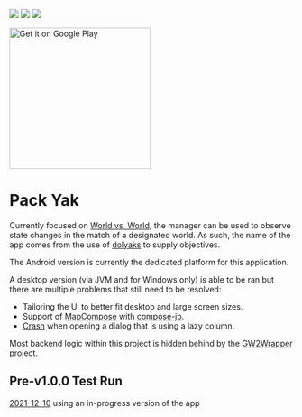 ![](https://img.shields.io/badge/targets-Android%2FJVM-informational)
![](https://img.shields.io/github/v/release/Woody230/GW2Manager)
![](https://img.shields.io/github/license/Woody230/GW2Manager)

<a href='https://play.google.com/store/apps/details?id=com.bselzer.gw2.manager.android'>
    <img alt='Get it on Google Play' src='https://play.google.com/intl/en_us/badges/static/images/badges/en_badge_web_generic.png' width='250'/>
</a>

# Pack Yak

Currently focused on [World vs. World](https://wiki.guildwars2.com/wiki/World_versus_World), the manager can be used to observe state changes in the match of a designated
world. As such, the name of the app comes from the use of [dolyaks](https://wiki.guildwars2.com/wiki/Pack_Dolyak) to supply objectives.

The Android version is currently the dedicated platform for this application. 

A desktop version (via JVM and for Windows only) is able to be ran but there are multiple problems that still need to be resolved: 
* Tailoring the UI to better fit desktop and large screen sizes.
* Support of [MapCompose](https://github.com/p-lr/MapCompose/issues/1) with [compose-jb](https://github.com/JetBrains/compose-jb).
* [Crash](https://github.com/JetBrains/compose-jb/issues/1111) when opening a dialog that is using a lazy column.

Most backend logic within this project is hidden behind by the [GW2Wrapper](https://github.com/Woody230/GW2Wrapper) project.

## Pre-v1.0.0 Test Run

[2021-12-10](https://www.youtube.com/watch?v=9VRWnw46moY) using an in-progress version of the app
